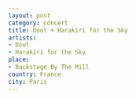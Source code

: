 ```yaml
---
layout: post
category: concert
title: Dool + Harakiri for the Sky
artists: 
- Dool
- Harakiri for the Sky
place: 
- Backstage By The Mill
country: France
city: Paris
---
```


